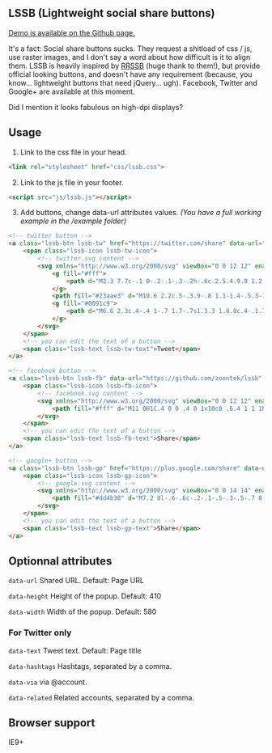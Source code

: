 ## LSSB (Lightweight social share buttons)

[Demo is available on the Github page.](http://zoontek.github.io/lssb/) 

It's a fact: Social share buttons sucks. They request a shitload of css / js, use raster images, and I don't say a word about how difficult is it to align them.
LSSB is heavily inspired by [RRSSB](https://github.com/kni-labs/rrssb) (huge thank to them!), but provide official looking buttons, and doesn't have any requirement (because, you know… lightweight buttons that need jQuery… ugh).
Facebook, Twitter and Google+ are available at this moment.

Did I mention it looks fabulous on high-dpi displays?

## Usage

1) Link to the css file in your head.

```html
<link rel="stylesheet" href="css/lssb.css">
```

2) Link to the js file in your footer.

```html
<script src="js/lssb.js"></script>
```

3) Add buttons, change data-url attributes values.
*(You have a full working example in the /example folder)*

```html
<!-- twitter button -->
<a class="lssb-btn lssb-tw" href="https://twitter.com/share" data-url="https://github.com/zoontek/lssb">
    <span class="lssb-icon lssb-tw-icon">
        <!-- twitter.svg content -->
        <svg xmlns="http://www.w3.org/2000/svg" viewBox="0 0 12 12" enable-background="new 0 0 12 12">
            <g fill="#fff">
                <path d="M2.3 7.7c-.1 0-.2-.1-.3-.2h-.6c.2.5.4.9.9 1.2.1.1.2.1.3.2.4-.2.8-.4 1.1-.7-.5 0-.9-.2-1.4-.5zM1.7 4.4c-.3-.2-.6-.5-.8-.9-.1-.3-.2-.5-.2-.7 0 .2-.1.3-.1.5 0 .3.1.6.2.9.2.1.6.2.9.2zM10.8 3.5s-.1 1.3-.3 2-.5 1.2-.9 1.8c-.4.6-.9 1.1-1.4 1.6-.6.5-1.2.8-2 1.1-.8.3-1.6.4-2.5.4-.7 0-1.3-.1-1.9-.3-.4.1-.8.2-1.3.2h-.6c1.1.7 2.4 1.1 3.8 1.1.9 0 1.7-.1 2.5-.4.8-.3 1.4-.6 2-1.1.5-.5 1-1 1.4-1.6.4-.6.7-1.2.9-1.9s.3-1.3.3-2V3.5zM1.6 7.1c-.1-.2-.1-.4-.2-.6h.5c.2 0 .4 0 .7-.1-.6-.1-1.1-.4-1.4-.8-.1-.1-.2-.3-.3-.4-.1 0-.2-.1-.3-.1 0 .6.2 1.1.6 1.6.1.1.3.2.4.4z"/>
            </g>
            <path fill="#23aae3" d="M10.6 2.2c.5-.3.9-.8 1.1-1.4-.5.3-1 .5-1.6.6C9.6.9 9 .6 8.3.6s-1.3.3-1.7.7-.7 1.1-.7 1.8c0 .2 0 .4.1.6-1-.1-1.9-.4-2.8-.8-.9-.5-1.6-1.1-2.3-1.8-.2.4-.3.8-.3 1.2s.1.8.3 1.2.5.7.8.9c-.4 0-.8-.1-1.1-.3 0 .6.2 1.1.6 1.6.3.3.8.6 1.4.7-.3.1-.5.1-.7.1h-.5c.2.5.4.9.9 1.2.5.3.9.5 1.4.5-.9.7-1.9 1.1-3.1 1.1H0c1.1.7 2.4 1.1 3.8 1.1.9 0 1.7-.1 2.5-.4.8-.3 1.4-.6 2-1.1.5-.5 1-1 1.4-1.6s.7-1.2.9-1.9.3-1.3.3-2v-.3c.5-.4.9-.8 1.2-1.3-.6.2-1 .3-1.5.4z"/>
            <g fill="#0091c9">
                <path d="M6.6 2.3c.4-.4 1-.7 1.7-.7s1.3.3 1.8.8c.4-.1.7-.2.5-.2.5-.3.9-.8 1.1-1.4-.5.3-1 .5-1.6.6C9.6.9 9 .6 8.3.6s-1.3.3-1.7.7c-.4.4-.7 1.1-.7 1.8 0 .2 0 .3.1.5 0-.6.3-1 .6-1.3zM.9 2.1c.7.7 1.4 1.3 2.3 1.8.9.4 1.8.7 2.8.8-.1-.2-.1-.4-.1-.6 0-.1 0-.3.1-.4-1-.1-1.9-.4-2.7-.8-1-.5-1.7-1.1-2.4-1.8-.2.4-.3.8-.3 1.2 0 .2 0 .3.1.5 0-.3.1-.5.2-.7z"/>
            </g>
        </svg>
    </span>
    <!-- you can edit the text of a button -->
    <span class="lssb-text lssb-tw-text">Tweet</span>
</a>

<!-- facebook button -->
<a class="lssb-btn lssb-fb" data-url="https://github.com/zoontek/lssb" href="https://www.facebook.com/sharer/sharer.php">
    <span class="lssb-icon lssb-fb-icon">
        <!-- facebook.svg content -->
        <svg xmlns="http://www.w3.org/2000/svg" viewBox="0 0 12 12" enable-background="new 0 0 12 12">
            <path fill="#fff" d="M11 0H1C.4 0 0 .4 0 1v10c0 .6.4 1 1 1h5V8H4V6h2V4.3c0-.7.2-1.3.6-1.7.4-.4 1-.6 1.7-.6.4 0 1.2 0 1.7.1V4H9c-.4 0-.6.1-.8.2-.1.2-.2.4-.2.7V6h2v2H8v4h3c.6 0 1-.4 1-1V1c0-.6-.4-1-1-1z"/>
        </svg>
    </span>
    <!-- you can edit the text of a button -->
    <span class="lssb-text lssb-fb-text">Share</span>
</a>

<!-- google+ button -->
<a class="lssb-btn lssb-gp" href="https://plus.google.com/share" data-url="https://github.com/zoontek/lssb">
    <span class="lssb-icon lssb-gp-icon">
        <!-- google.svg content -->
        <svg xmlns="http://www.w3.org/2000/svg" viewBox="0 0 14 14" enable-background="new 0 0 14 14">
            <path fill="#dd4b38" d="M7.2 8l-.6-.6c-.2-.1-.5-.3-.5-.7 0-.4.3-.7.5-.9.8-.6 1.5-1.3 1.5-2.6S7.5 1.3 7.2 1h.9L9 0H5.4c-1 0-2.2.1-3.3 1C1.3 1.7.9 2.6.9 3.5c0 1.4 1.1 2.9 3 2.9h.6c0 .1-.1.3-.1.6 0 .6 0 .8.3 1.1-.9.1-2.2.2-3.3.9C.3 9.6 0 10.7 0 11.4 0 12.7 1.3 14 3.9 14c3.2 0 4.8-1.7 4.8-3.5C8.8 9.3 8 8.6 7.2 8zM2.5 2.6c0-.5.1-1 .4-1.4.3-.4.8-.6 1.3-.6C5.7.6 6.5 2.7 6.5 4c0 .3 0 .9-.5 1.3-.2.3-.7.5-1.2.5-1.6 0-2.3-2-2.3-3.2zm2.3 10.6c-2 0-3.2-.9-3.2-2.2s1.1-1.7 1.5-1.8c.8-.3 1.8-.3 1.8-.3h.7c1.1.5 2 1.5 2 2.4-.1 1.1-1 1.9-2.8 1.9zM14 6h-2V4h-1v2H9v1h2v2h1V7h2z"/>
        </svg>
    </span>
    <!-- you can edit the text of a button -->
    <span class="lssb-text lssb-gp-text">Share</span>
</a>
```

## Optionnal attributes

`data-url`
Shared URL.
Default: Page URL

`data-height`
Height of the popup.
Default: 410

`data-width`
Width of the popup.
Default: 580

### For Twitter only

`data-text`
Tweet text.
Default: Page title

`data-hashtags`
Hashtags, separated by a comma.

`data-via`
via @account.

`data-related`
Related accounts, separated by a comma.

## Browser support

IE9+
